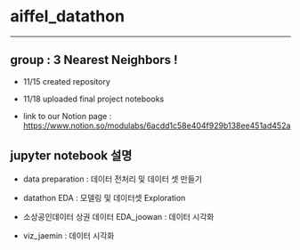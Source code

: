 # aiffel_datathon

---

## group : 3 Nearest Neighbors !

- 11/15 created repository

- 11/18 uploaded final project notebooks

 - link to our Notion page :  https://www.notion.so/modulabs/6acdd1c58e404f929b138ee451ad452a

## jupyter notebook 설명

- data preparation : 데이터 전처리 및 데이터 셋 만들기

-  datathon EDA : 모델링 및 데이터셋 Exploration

-  소상공인데이터 상권 데이터 EDA_joowan : 데이터 시각화

- viz_jaemin : 데이터 시각화